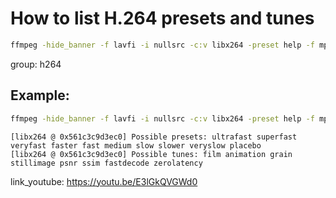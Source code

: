 # How to list H.264 presets and tunes

```bash
ffmpeg -hide_banner -f lavfi -i nullsrc -c:v libx264 -preset help -f mp4 - 2>&1 | grep Possible
```


group: h264

## Example: 
```bash
ffmpeg -hide_banner -f lavfi -i nullsrc -c:v libx264 -preset help -f mp4 - 2>&1 | grep Possible
```
```
[libx264 @ 0x561c3c9d3ec0] Possible presets: ultrafast superfast veryfast faster fast medium slow slower veryslow placebo
[libx264 @ 0x561c3c9d3ec0] Possible tunes: film animation grain stillimage psnr ssim fastdecode zerolatency

```

link_youtube: https://youtu.be/E3lGkQVGWd0
